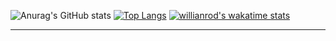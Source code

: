 ![Anurag's GitHub stats](https://github-readme-stats.vercel.app/api?username=Synterragen&show_icons=true&theme=Gradient) 
[![Top Langs](https://github-readme-stats.vercel.app/api/top-langs/?username=anuraghazra&layout=compact&langs_count=10)](https://github.com/anuraghazra/github-readme-stats)
[![willianrod's wakatime stats](https://github-readme-stats.vercel.app/api/wakatime?username=Synterragen)](https://github.com/anuraghazra/github-readme-stats)

---
